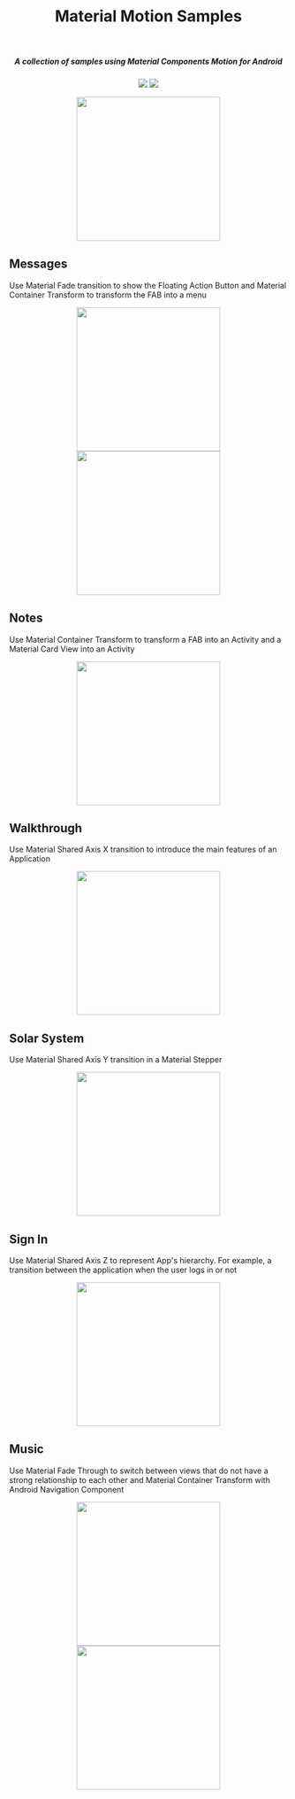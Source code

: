<h1 align="center">Material Motion Samples</h1></br>

<h5 align="center">
A collection of samples using Material Components Motion for Android
</h5>

<p align="center">
<img src="https://github.com/serbelga/material_motion_samples/workflows/Android%20CI/badge.svg">
<img src="https://img.shields.io/badge/API-23%2B-brightgreen.svg?style=flat">
</p>

<p align="center">
<img width="260" src="./screenshots/menu.png">
</p>

<h2>Messages</h2>

Use Material Fade transition to show the Floating Action Button and Material Container Transform to transform the FAB into a menu

<p align="center">
  <img align="center" src="./screenshots/fade_fab.gif" width="260">
  <img align="center" width="260" src="./screenshots/fab_to_menu.gif">
</p>

<h2>Notes</h2>

Use Material Container Transform to transform a FAB into an Activity and a Material Card View into an Activity

<p align="center">
  <img align="center" src="./screenshots/fab_to_activity.gif" width="260">
</p>

<h2>Walkthrough</h2>

Use Material Shared Axis X transition to introduce the main features of an Application

<p align="center">
  <img align="center" src="./screenshots/shared_axis_x.gif" width="260">
</p>


<h2>Solar System</h2>

Use Material Shared Axis Y transition in a Material Stepper

<p align="center">
  <img align="center" src="./screenshots/shared_axis_y.gif" width="260">
</p>

<h2>Sign In</h2>

Use Material Shared Axis Z to represent App's hierarchy. For example, a transition between the application when the user logs in or not

<p align="center">
  <img align="center" src="./screenshots/shared_axis_z.gif" width="260">
</p>

<h2>Music</h2>

Use Material Fade Through to switch between views that do not have a strong relationship to each other and Material Container Transform with Android Navigation Component

<p align="center">
  <img align="center" src="./screenshots/fade_through.gif" width="260">
  <img align="center" src="./screenshots/navigation_container_transform.gif" width="260">
</p>
